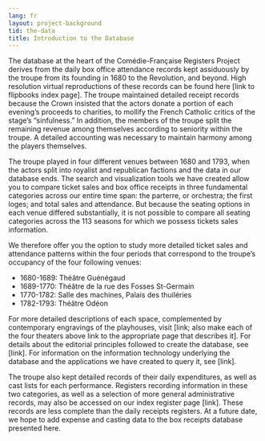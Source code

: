 ```yaml
---
lang: fr
layout: project-background
tid: the-data
title: Introduction to the Database
---
```

The database at the heart of the Com&eacute;die-Française Registers Project derives from the daily box office attendance records kept assiduously by the troupe from its founding in 1680 to the Revolution, and beyond. High resolution virtual reproductions of these records can be found here [link to flipbooks index page]. The troupe maintained detailed receipt records because the Crown insisted that the actors donate a portion of each evening’s proceeds to charities, to mollify the French Catholic critics of the stage&rsquo;s &ldquo;sinfulness.&rdquo; In addition, the members of the troupe split the remaining revenue among themselves according to seniority within the troupe. A detailed accounting was necessary to maintain harmony among the players themselves.

The troupe played in four different venues between 1680 and 1793, when the actors split into royalist and republican factions and the data in our database ends. The search and visualization tools we have created allow you to compare ticket sales and box office receipts in three fundamental categories across our entire time span: the parterre, or orchestra; the first loges; and total sales and attendance. But because the seating options in each venue differed substantially, it is not possible to compare all seating categories across the 113 seasons for which we possess tickets sales information.

We therefore offer you the option to study more detailed ticket sales and attendance patterns within the four periods that correspond to the troupe&rsquo;s occupancy of the four following venues:

* 1680-1689: Th&eacute;âtre Gu&eacute;n&eacute;gaud
* 1689-1770: Th&eacute;âtre de la rue des Fosses St-Germain
* 1770-1782: Salle des machines, Palais des thuil&eacute;ries
* 1782-1793: Th&eacute;âtre Od&eacute;on

For more detailed descriptions of each space, complemented by contemporary engravings of the playhouses, visit [link; also make each of the four theaters above link to the appropriate page that describes it]. For details about the editorial principles followed to create the database, see [link]. For information on the information technology underlying the database and the applications we have created to query it, see [link].

The troupe also kept detailed records of their daily expenditures, as well as cast lists for each performance. Registers recording information in these two categories, as well as a selection of more general administrative records, may also be accessed on our index register page [link]. These records are less complete than the daily receipts registers. At a future date, we hope to add expense and casting data to the box receipts database presented here.